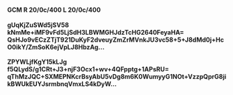 #### GCM R 20/0c/400 L 20/0c/400
**gUqKjZuSWd5jSV58**<br/>**kNmMe+iMF9vFd5LjSdH3LBWMGHJdzTcHG2640FeyaHA=**<br/>**QsHJo9vECzZTjT921DuKyF2dveuyZmZrMVnkJU3vc58+5+J8dMd0j+HcO0ikY/ZmSoK6ejVpLJ8HbzAg...**<br/><br/>
**ZPYWLjfKgY15kLJg**<br/>**f5QLydS/g1CRt+J3+njF3Ocx1+wv+4QFpptg+1APsRU=**<br/>**qThMzJQC+SXMEPNKcrBsyAbU5vDg8m6K0WumyyG1NOt+VzzpQprG8jikBWUkEUYJsrmbnqVmxLS4kDyW...**